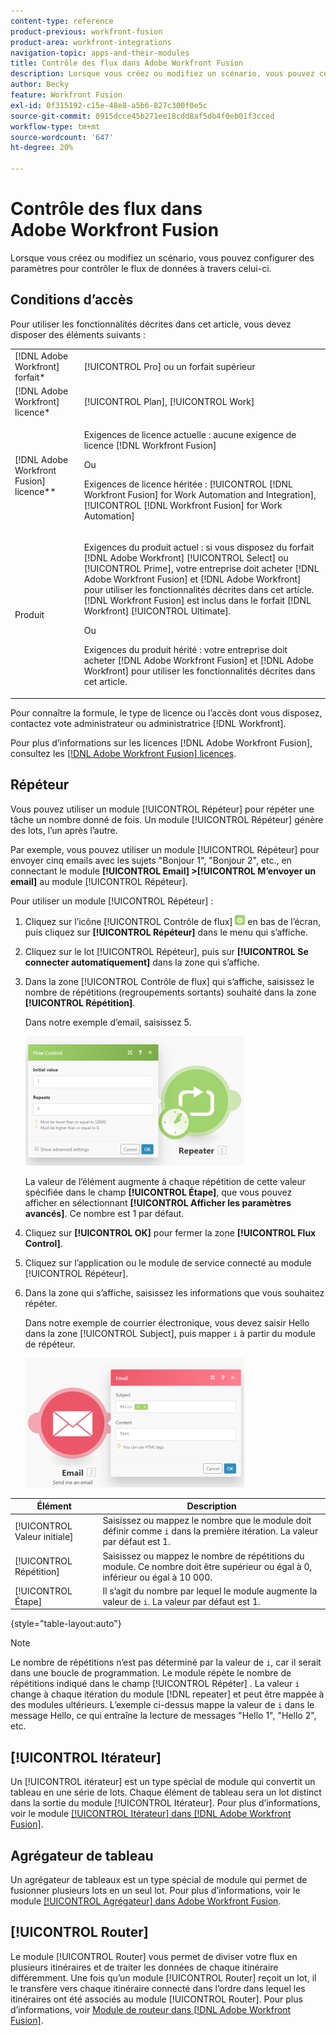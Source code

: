 ```yaml
---
content-type: reference
product-previous: workfront-fusion
product-area: workfront-integrations
navigation-topic: apps-and-their-modules
title: Contrôle des flux dans Adobe Workfront Fusion
description: Lorsque vous créez ou modifiez un scénario, vous pouvez configurer des paramètres pour contrôler le flux de données à travers celui-ci.
author: Becky
feature: Workfront Fusion
exl-id: 0f315192-c15e-48e8-a5b6-827c300f0e5c
source-git-commit: 0915dcce45b271ee18cdd8af5db4f0eb01f3cced
workflow-type: tm+mt
source-wordcount: '647'
ht-degree: 20%

---
```


# Contrôle des flux dans Adobe Workfront Fusion

Lorsque vous créez ou modifiez un scénario, vous pouvez configurer des paramètres pour contrôler le flux de données à travers celui-ci.

## Conditions d’accès

Pour utiliser les fonctionnalités décrites dans cet article, vous devez disposer des éléments suivants :

<table style="table-layout:auto"> 
 <col> 
 <col> 
 <tbody> 
  <tr> 
   <td role="rowheader">[!DNL Adobe Workfront] forfait*</td>
  <td> <p>[!UICONTROL Pro] ou un forfait supérieur</p> </td>
  </tr> 
  <tr data-mc-conditions=""> 
   <td role="rowheader">[!DNL Adobe Workfront] licence*</td>
   <td> <p>[!UICONTROL Plan], [!UICONTROL Work]</p> </td> 
  </tr> 
  <tr> 
   <td role="rowheader">[!DNL Adobe Workfront Fusion] licence**</td> 
   <td>
   <p>Exigences de licence actuelle : aucune exigence de licence [!DNL Workfront Fusion]</p>
   <p>Ou</p>
   <p>Exigences de licence héritée : [!UICONTROL [!DNL Workfront Fusion] for Work Automation and Integration], [!UICONTROL [!DNL Workfront Fusion] for Work Automation]</p>
   </td> 
  </tr> 
  <tr> 
   <td role="rowheader">Produit</td> 
   <td>
   <p>Exigences du produit actuel : si vous disposez du forfait [!DNL Adobe Workfront] [!UICONTROL Select] ou [!UICONTROL Prime], votre entreprise doit acheter [!DNL Adobe Workfront Fusion] et [!DNL Adobe Workfront] pour utiliser les fonctionnalités décrites dans cet article. [!DNL Workfront Fusion] est inclus dans le forfait [!DNL Workfront] [!UICONTROL Ultimate].</p>
   <p>Ou</p>
   <p>Exigences du produit hérité : votre entreprise doit acheter [!DNL Adobe Workfront Fusion] et [!DNL Adobe Workfront] pour utiliser les fonctionnalités décrites dans cet article.</p>
   </td> 
  </tr> 
 </tbody> 
</table>

Pour connaître la formule, le type de licence ou l’accès dont vous disposez, contactez vote administrateur ou administratrice [!DNL Workfront].

Pour plus d’informations sur les licences [!DNL Adobe Workfront Fusion], consultez les [[!DNL Adobe Workfront Fusion] licences](../../workfront-fusion/get-started/license-automation-vs-integration.md).

## Répéteur

Vous pouvez utiliser un module [!UICONTROL Répéteur] pour répéter une tâche un nombre donné de fois. Un module [!UICONTROL Répéteur] génère des lots, l’un après l’autre.

Par exemple, vous pouvez utiliser un module [!UICONTROL Répéteur] pour envoyer cinq emails avec les sujets &quot;Bonjour 1&quot;, &quot;Bonjour 2&quot;, etc., en connectant le module **[!UICONTROL Email] >[!UICONTROL M’envoyer un email]** au module [!UICONTROL Répéteur].

Pour utiliser un module [!UICONTROL Répéteur] :

1. Cliquez sur l’icône [!UICONTROL Contrôle de flux] ![](assets/flow-control-icon.gif) en bas de l’écran, puis cliquez sur **[!UICONTROL Répéteur]** dans le menu qui s’affiche.
1. Cliquez sur le lot [!UICONTROL Répéteur], puis sur **[!UICONTROL Se connecter automatiquement]** dans la zone qui s’affiche.
1. Dans la zone [!UICONTROL Contrôle de flux] qui s’affiche, saisissez le nombre de répétitions (regroupements sortants) souhaité dans la zone **[!UICONTROL Répétition]**.

   Dans notre exemple d’email, saisissez 5.

   ![](assets/repeater-2-350x207.png)

   La valeur de l’élément augmente à chaque répétition de cette valeur spécifiée dans le champ **[!UICONTROL Étape]**, que vous pouvez afficher en sélectionnant **[!UICONTROL Afficher les paramètres avancés]**. Ce nombre est 1 par défaut.

1. Cliquez sur **[!UICONTROL OK]** pour fermer la zone **[!UICONTROL Flux Control]**.

1. Cliquez sur l’application ou le module de service connecté au module [!UICONTROL Répéteur].
1. Dans la zone qui s’affiche, saisissez les informations que vous souhaitez répéter.

   Dans notre exemple de courrier électronique, vous devez saisir Hello dans la zone [!UICONTROL Subject], puis mapper `i` à partir du module de répéteur.

   ![](assets/repeater-3-350x207.png)

| Élément | Description |
|---|---|
| [!UICONTROL Valeur initiale] | Saisissez ou mappez le nombre que le module doit définir comme `i` dans la première itération. La valeur par défaut est 1. |
| [!UICONTROL Répétition] | Saisissez ou mappez le nombre de répétitions du module. Ce nombre doit être supérieur ou égal à 0, inférieur ou égal à 10 000. |
| [!UICONTROL Étape] | Il s’agit du nombre par lequel le module augmente la valeur de `i`. La valeur par défaut est 1. |

{style="table-layout:auto"}

>[!NOTE]
>
>Le nombre de répétitions n’est pas déterminé par la valeur de `i`, car il serait dans une boucle de programmation. Le module répète le nombre de répétitions indiqué dans le champ [!UICONTROL Répéter] . La valeur `i` change à chaque itération du module [!DNL repeater] et peut être mappée à des modules ultérieurs. L’exemple ci-dessus mappe la valeur de `i` dans le message Hello, ce qui entraîne la lecture de messages &quot;Hello 1&quot;, &quot;Hello 2&quot;, etc.

## [!UICONTROL Itérateur]

Un [!UICONTROL itérateur] est un type spécial de module qui convertit un tableau en une série de lots. Chaque élément de tableau sera un lot distinct dans la sortie du module [!UICONTROL Itérateur]. Pour plus d’informations, voir le module [[!UICONTROL Itérateur] dans [!DNL Adobe Workfront Fusion]](../../workfront-fusion/modules/iterator-module.md).

## Agrégateur de tableau

Un agrégateur de tableaux est un type spécial de module qui permet de fusionner plusieurs lots en un seul lot. Pour plus d’informations, voir le module [[!UICONTROL Agrégateur] dans Adobe Workfront Fusion](../../workfront-fusion/modules/aggregator-module.md).

## [!UICONTROL Router]

Le module [!UICONTROL Router] vous permet de diviser votre flux en plusieurs itinéraires et de traiter les données de chaque itinéraire différemment. Une fois qu’un module [!UICONTROL Router] reçoit un lot, il le transfère vers chaque itinéraire connecté dans l’ordre dans lequel les itinéraires ont été associés au module [!UICONTROL Router]. Pour plus d’informations, voir [Module de routeur dans [!DNL Adobe Workfront Fusion]](../../workfront-fusion/modules/router-module.md).

<!--
<div data-mc-conditions="QuicksilverOrClassic.Draft mode">
<h2>Directives</h2>
<p>The error handling directives allow you to control how your scenario reacts to errors. For more information, see <a href="../../workfront-fusion/errors/advanced-error-handling.md" class="MCXref xref">Advanced error handling in Adobe Workfront Fusion</a> and <a href="../../workfront-fusion/errors/directives-for-error-handling.md" class="MCXref xref">Directives for error handling in Adobe Workfront Fusion</a>.</p>
</div>
-->
